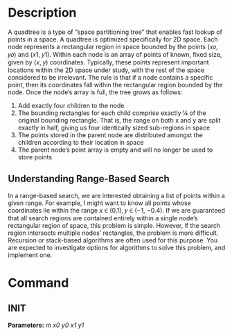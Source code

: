 # Description
A quadtree is a type of “space partitioning tree” that enables fast lookup of points in a space. A quadtree is optimized specifically for 2D space. Each node represents a rectangular region in space bounded by the points (𝑥𝑜, 𝑦𝑜) and (𝑥1, 𝑦1). Within each node is an array of points of known, fixed size, given by (𝑥, 𝑦) coordinates. Typically, these points represent important locations within the 2D space under study, with the rest of the space considered to be irrelevant. The rule is that if a node contains a specific point, then its coordinates fall within the rectangular region bounded by the node. Once the node’s array is full, the tree grows as follows:<br/>
1. Add exactly four children to the node
2. The bounding rectangles for each child comprise exactly ¼ of the original bounding rectangle. That is, the range
on both x and y are split exactly in half, giving us four identically sized sub-regions in space
3. The points stored in the parent node are distributed amongst the children according to their location in space
4. The parent node’s point array is empty and will no longer be used to store points
## Understanding Range-Based Search
In a range-based search, we are interested obtaining a list of points within a given range. For example, I might want to know all points whose coordinates lie within the range 𝑥 ∈ (0,1), 𝑦 ∈ (−1, −0.4). If we are guaranteed that all search regions are contained entirely within a single node’s rectangular region of space, this problem is simple. However, if the search region intersects multiple nodes’ rectangles, the problem is more difficult. Recursion or stack-based algorithms are often used for this purpose. You are expected to investigate options for algorithms to solve this problem, and implement one.
# Command
## INIT
**Parameters:** *m x0 y0 x1 y1*
